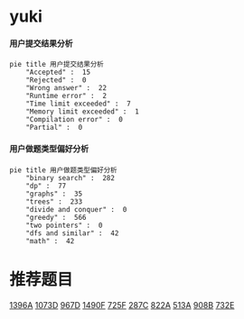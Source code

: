 # __yuki__

<!-- tabs:start -->



#### **用户提交结果分析**

```mermaid
pie title 用户提交结果分析
    "Accepted" :  15
    "Rejected" :  0
    "Wrong answer" :  22
    "Runtime error" :  2
    "Time limit exceeded" :  7
    "Memory limit exceeded" :  1
    "Compilation error" :  0
    "Partial" :  0
```

#### **用户做题类型偏好分析**

```mermaid
pie title 用户做题类型偏好分析
    "binary search" :  282
    "dp" :  77
    "graphs" :  35
    "trees" :  233
    "divide and conquer" :  0
    "greedy" :  566
    "two pointers" :  0
    "dfs and similar" :  42
    "math" :  42
```



<!-- tabs:end -->
# 推荐题目
[1396A](https://codeforces.com/contest/1396/problem/A)
[1073D](https://codeforces.com/contest/1073/problem/D)
[967D](https://codeforces.com/contest/967/problem/D)
[1490F](https://codeforces.com/contest/1490/problem/F)
[725F](https://codeforces.com/contest/725/problem/F)
[287C](https://codeforces.com/contest/287/problem/C)
[822A](https://codeforces.com/contest/822/problem/A)
[513A](https://codeforces.com/contest/513/problem/A)
[908B](https://codeforces.com/contest/908/problem/B)
[732E](https://codeforces.com/contest/732/problem/E)
